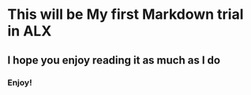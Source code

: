 # This will be My first Markdown trial in ALX
## I hope you enjoy reading it as much as I do
### Enjoy!
